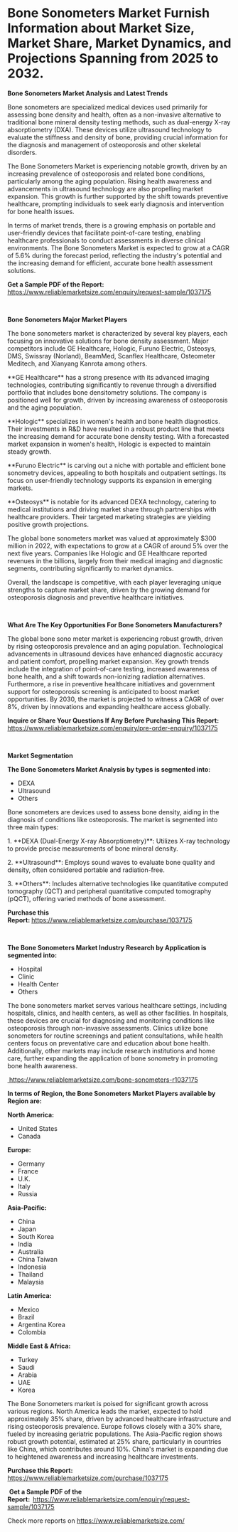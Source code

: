 <p><h1>Bone Sonometers Market Furnish Information about Market Size, Market Share, Market Dynamics, and Projections Spanning from 2025 to 2032.</h1></p><p><strong>Bone Sonometers Market Analysis and Latest Trends</strong></p>
<p><p>Bone sonometers are specialized medical devices used primarily for assessing bone density and health, often as a non-invasive alternative to traditional bone mineral density testing methods, such as dual-energy X-ray absorptiometry (DXA). These devices utilize ultrasound technology to evaluate the stiffness and density of bone, providing crucial information for the diagnosis and management of osteoporosis and other skeletal disorders.</p><p>The Bone Sonometers Market is experiencing notable growth, driven by an increasing prevalence of osteoporosis and related bone conditions, particularly among the aging population. Rising health awareness and advancements in ultrasound technology are also propelling market expansion. This growth is further supported by the shift towards preventive healthcare, prompting individuals to seek early diagnosis and intervention for bone health issues.</p><p>In terms of market trends, there is a growing emphasis on portable and user-friendly devices that facilitate point-of-care testing, enabling healthcare professionals to conduct assessments in diverse clinical environments. The Bone Sonometers Market is expected to grow at a CAGR of 5.6% during the forecast period, reflecting the industry's potential and the increasing demand for efficient, accurate bone health assessment solutions.</p></p>
<p><strong>Get a Sample PDF of the Report:&nbsp;</strong> <a href="https://www.reliablemarketsize.com/enquiry/request-sample/1037175?utm_campaign=3046&utm_medium=2&utm_source=Github&utm_content=ia&utm_term=04032025&utm_id=bone-sonometers">https://www.reliablemarketsize.com/enquiry/request-sample/1037175</a></p>
<p>&nbsp;</p>
<p><strong>Bone Sonometers Major Market Players</strong></p>
<p><p>The bone sonometers market is characterized by several key players, each focusing on innovative solutions for bone density assessment. Major competitors include GE Healthcare, Hologic, Furuno Electric, Osteosys, DMS, Swissray (Norland), BeamMed, Scanflex Healthcare, Osteometer Meditech, and Xianyang Kanrota among others.</p><p>**GE Healthcare** has a strong presence with its advanced imaging technologies, contributing significantly to revenue through a diversified portfolio that includes bone densitometry solutions. The company is positioned well for growth, driven by increasing awareness of osteoporosis and the aging population.</p><p>**Hologic** specializes in women's health and bone health diagnostics. Their investments in R&D have resulted in a robust product line that meets the increasing demand for accurate bone density testing. With a forecasted market expansion in women's health, Hologic is expected to maintain steady growth.</p><p>**Furuno Electric** is carving out a niche with portable and efficient bone sonometry devices, appealing to both hospitals and outpatient settings. Its focus on user-friendly technology supports its expansion in emerging markets.</p><p>**Osteosys** is notable for its advanced DEXA technology, catering to medical institutions and driving market share through partnerships with healthcare providers. Their targeted marketing strategies are yielding positive growth projections.</p><p>The global bone sonometers market was valued at approximately $300 million in 2022, with expectations to grow at a CAGR of around 5% over the next five years. Companies like Hologic and GE Healthcare reported revenues in the billions, largely from their medical imaging and diagnostic segments, contributing significantly to market dynamics.</p><p>Overall, the landscape is competitive, with each player leveraging unique strengths to capture market share, driven by the growing demand for osteoporosis diagnosis and preventive healthcare initiatives.</p></p>
<p>&nbsp;</p>
<p><strong>What Are The Key Opportunities For Bone Sonometers Manufacturers?</strong></p>
<p><p>The global bone sono meter market is experiencing robust growth, driven by rising osteoporosis prevalence and an aging population. Technological advancements in ultrasound devices have enhanced diagnostic accuracy and patient comfort, propelling market expansion. Key growth trends include the integration of point-of-care testing, increased awareness of bone health, and a shift towards non-ionizing radiation alternatives. Furthermore, a rise in preventive healthcare initiatives and government support for osteoporosis screening is anticipated to boost market opportunities. By 2030, the market is projected to witness a CAGR of over 8%, driven by innovations and expanding healthcare access globally.</p></p>
<p><strong>Inquire or Share Your Questions If Any Before Purchasing This Report:</strong> <a href="https://www.reliablemarketsize.com/enquiry/pre-order-enquiry/1037175?utm_campaign=3046&utm_medium=2&utm_source=Github&utm_content=ia&utm_term=04032025&utm_id=bone-sonometers">https://www.reliablemarketsize.com/enquiry/pre-order-enquiry/1037175</a></p>
<p>&nbsp;</p>
<p><strong>Market Segmentation</strong></p>
<p><strong>The Bone Sonometers Market Analysis by types is segmented into:</strong></p>
<p><ul><li>DEXA</li><li>Ultrasound</li><li>Others</li></ul></p>
<p><p>Bone sonometers are devices used to assess bone density, aiding in the diagnosis of conditions like osteoporosis. The market is segmented into three main types: </p><p>1. **DEXA (Dual-Energy X-ray Absorptiometry)**: Utilizes X-ray technology to provide precise measurements of bone mineral density.</p><p>2. **Ultrasound**: Employs sound waves to evaluate bone quality and density, often considered portable and radiation-free.</p><p>3. **Others**: Includes alternative technologies like quantitative computed tomography (QCT) and peripheral quantitative computed tomography (pQCT), offering varied methods of bone assessment.</p></p>
<p><strong>Purchase this Report:&nbsp;</strong><a href="https://www.reliablemarketsize.com/purchase/1037175?utm_campaign=3046&utm_medium=2&utm_source=Github&utm_content=ia&utm_term=04032025&utm_id=bone-sonometers">https://www.reliablemarketsize.com/purchase/1037175</a></p>
<p>&nbsp;</p>
<p><strong>The Bone Sonometers Market Industry Research by Application is segmented into:</strong></p>
<p><ul><li>Hospital</li><li>Clinic</li><li>Health Center</li><li>Others</li></ul></p>
<p><p>The bone sonometers market serves various healthcare settings, including hospitals, clinics, and health centers, as well as other facilities. In hospitals, these devices are crucial for diagnosing and monitoring conditions like osteoporosis through non-invasive assessments. Clinics utilize bone sonometers for routine screenings and patient consultations, while health centers focus on preventative care and education about bone health. Additionally, other markets may include research institutions and home care, further expanding the application of bone sonometry in promoting bone health awareness.</p></p>
<p><a href="https://www.reliablemarketsize.com/bone-sonometers-r1037175?utm_campaign=3046&utm_medium=2&utm_source=Github&utm_content=ia&utm_term=04032025&utm_id=bone-sonometers">&nbsp;https://www.reliablemarketsize.com/bone-sonometers-r1037175</a></p>
<p><strong>In terms of Region, the Bone Sonometers Market Players available by Region are:</strong></p>
<p>
    <p> <strong> North America: </strong>
        <ul>
            <li>United States</li>
            <li>Canada</li>
        </ul>
        </p> 
    <p> <strong> Europe: </strong>
        <ul>
            <li>Germany</li>
            <li>France</li>
            <li>U.K.</li>
            <li>Italy</li>
            <li>Russia</li>
        </ul>
        </p> 
    <p> <strong> Asia-Pacific: </strong>
        <ul>
            <li>China</li>
            <li>Japan</li>
            <li>South Korea</li>
            <li>India</li>
            <li>Australia</li>
            <li>China Taiwan</li>
            <li>Indonesia</li>
            <li>Thailand</li>
            <li>Malaysia</li>
        </ul>
        </p> 
    <p> <strong> Latin America: </strong>
        <ul>
            <li>Mexico</li>
            <li>Brazil</li>
            <li>Argentina Korea</li>
            <li>Colombia</li>
        </ul>
        </p> 
    <p> <strong> Middle East & Africa: </strong>
        <ul>
            <li>Turkey</li>
            <li>Saudi</li>
            <li>Arabia</li>
            <li>UAE</li>
            <li>Korea</li>
        </ul>
    </p>
    </p>
<p><p>The Bone Sonometers market is poised for significant growth across various regions. North America leads the market, expected to hold approximately 35% share, driven by advanced healthcare infrastructure and rising osteoporosis prevalence. Europe follows closely with a 30% share, fueled by increasing geriatric populations. The Asia-Pacific region shows robust growth potential, estimated at 25% share, particularly in countries like China, which contributes around 10%. China's market is expanding due to heightened awareness and increasing healthcare investments.</p></p>
<p><strong>Purchase this Report: </strong><a href="https://www.reliablemarketsize.com/purchase/1037175?utm_campaign=3046&utm_medium=2&utm_source=Github&utm_content=ia&utm_term=04032025&utm_id=bone-sonometers">https://www.reliablemarketsize.com/purchase/1037175</a></p>
<p>&nbsp;<strong>Get a Sample PDF of the Report:&nbsp;&nbsp;</strong><a href="https://www.reliablemarketsize.com/enquiry/request-sample/1037175?utm_campaign=3046&utm_medium=2&utm_source=Github&utm_content=ia&utm_term=04032025&utm_id=bone-sonometers">https://www.reliablemarketsize.com/enquiry/request-sample/1037175</a></p>
<p><strong></strong></p>
<p>Check more reports on <a href="https://www.reliablemarketsize.com/?utm_campaign=3046&utm_medium=2&utm_source=Github&utm_content=ia&utm_term=04032025&utm_id=bone-sonometers">https://www.reliablemarketsize.com/</a></p>